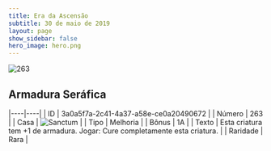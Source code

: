 ```yaml
---
title: Era da Ascensão
subtitle: 30 de maio de 2019
layout: page
show_sidebar: false
hero_image: hero.png
---
```


![263](https://cdn.keyforgegame.com/media/card_front/pt/435_263_52GVFM93C74Q_pt.png)

## Armadura Seráfica

|----|----|
| ID | 3a0a5f7a-2c41-4a37-a58e-ce0a20490672 |
| Número | 263 |
| Casa | ![Sanctum](https://archonarcana.com/images/thumb/c/c7/Sanctum.png/22px-Sanctum.png "Santuário") |
| Tipo | Melhoria |
| Bônus | 1A |
| Texto | Esta criatura tem +1 de armadura. Jogar: Cure completamente esta criatura. |
| Raridade | Rara |
